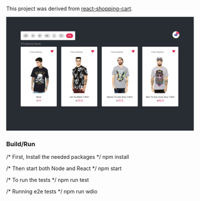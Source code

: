 This project was derived from [react-shopping-cart](https://github.com/jeffersonRibeiro/react-shopping-cart).

![](screen.png)

### Build/Run

/* First, Install the needed packages */
npm install

/* Then start both Node and React */
npm start

/* To run the tests */
npm run test

/* Running e2e tests */
npm run wdio

